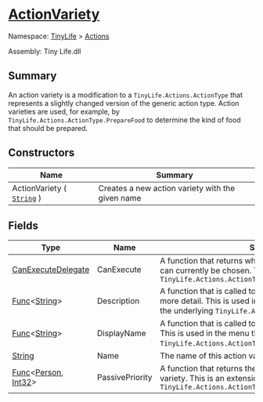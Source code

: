 # [ActionVariety](./ActionVariety.md)

Namespace: [TinyLife]() > [Actions]()

Assembly: Tiny Life.dll

## Summary
An action variety is a modification to a `TinyLife.Actions.ActionType` that represents a slightly changed version of the generic action type.  Action varieties are used, for example, by `TinyLife.Actions.ActionType.PrepareFood` to determine the kind of food that should be prepared.

## Constructors

| Name | Summary | 
| --- | --- | 
| ActionVariety ( [`String`](https://docs.microsoft.com/en-us/dotnet/api/System.String) ) | Creates a new action variety with the given name | 


## Fields

| Type | Name | Summary | 
| --- | --- | --- | 
| [CanExecuteDelegate](./ActionVariety.md) | CanExecute | A function that returns whether or not this action variety can currently be chosen.  This is an extension of `TinyLife.Actions.ActionType.TypeSettings.CanExecute` | 
| [Func](https://docs.microsoft.com/en-us/dotnet/api/System.Func-1)\<[String](https://docs.microsoft.com/en-us/dotnet/api/System.String)> | Description | A function that is called to describe this action variety in more detail.  This is used in the menu that pops up when the underlying `TinyLife.Actions.ActionType` is picked. | 
| [Func](https://docs.microsoft.com/en-us/dotnet/api/System.Func-1)\<[String](https://docs.microsoft.com/en-us/dotnet/api/System.String)> | DisplayName | A function that is called to describe this action variety.  This is used in the menu that pops up when the underlying `TinyLife.Actions.ActionType` is picked. | 
| [String](https://docs.microsoft.com/en-us/dotnet/api/System.String) | Name | The name of this action variety | 
| [Func](https://docs.microsoft.com/en-us/dotnet/api/System.Func-2)\<[Person](./../Objects/Person.md), [Int32](https://docs.microsoft.com/en-us/dotnet/api/System.Int32)> | PassivePriority | A function that returns the passive priority of this action variety.  This is an extension of `TinyLife.Actions.ActionType.AiSettings.PassivePriority` | 


